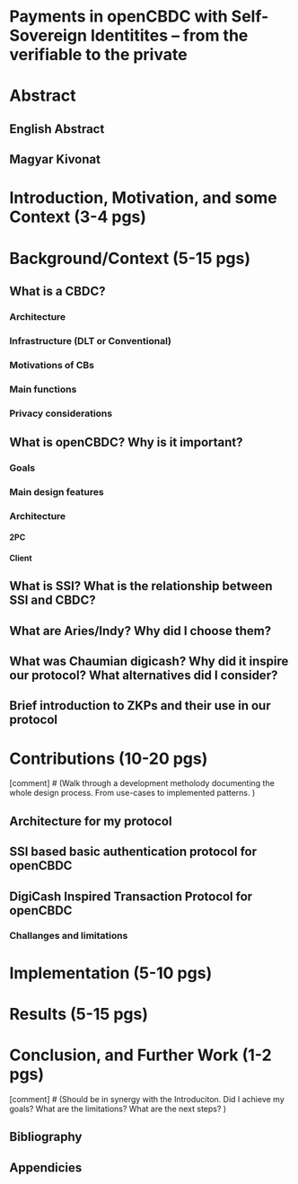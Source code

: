 # Payments in openCBDC with Self-Sovereign Identitites – from the verifiable to the private

# Abstract
## English Abstract
## Magyar Kivonat

# Introduction, Motivation, and some Context (3-4 pgs)

# Background/Context (5-15 pgs)
## What is a CBDC?
### Architecture
### Infrastructure (DLT or Conventional)
### Motivations of CBs
### Main functions
### Privacy considerations
## What is openCBDC? Why is it important?
### Goals
### Main design features
### Architecture
#### 2PC
#### Client
## What is SSI? What is the relationship between SSI and CBDC?
## What are Aries/Indy? Why did I choose them?
## What was Chaumian digicash? Why did it inspire our protocol? What alternatives did I consider?
## Brief introduction to ZKPs and their use in our protocol

# Contributions (10-20 pgs)
[comment] # (Walk through a development metholody documenting the whole design process. From use-cases to implemented patterns. )
## Architecture for my protocol
## SSI based basic authentication protocol for openCBDC
## DigiCash Inspired Transaction Protocol for openCBDC
### Challanges and limitations

# Implementation (5-10 pgs)

# Results (5-15 pgs)

# Conclusion, and Further Work (1-2 pgs)
[comment] # (Should be in synergy with the Introduciton. Did I achieve my goals? What are the limitations? What are the next steps? )
## Bibliography
## Appendicies
